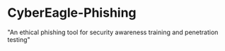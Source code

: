 # CyberEagle-Phishing
"An ethical phishing tool for security awareness training and penetration testing"
